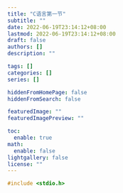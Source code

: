 ```yaml
---
title: "C语言第一节"
subtitle: ""
date: 2022-06-19T23:14:12+08:00
lastmod: 2022-06-19T23:14:12+08:00
draft: false
authors: []
description: ""

tags: []
categories: []
series: []

hiddenFromHomePage: false
hiddenFromSearch: false

featuredImage: ""
featuredImagePreview: ""

toc:
  enable: true
math:
  enable: false
lightgallery: false
license: ""
---
```


<!--more-->

```c
#include <stdio.h>
```